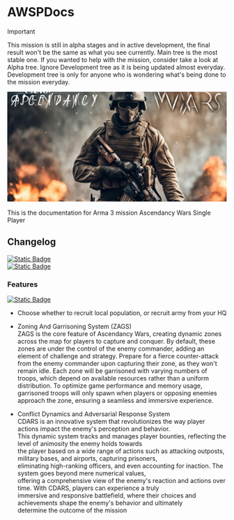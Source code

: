 # AWSPDocs
> [!IMPORTANT]
> This mission is still in alpha stages and in active development, the final result won't be the same as what you see currently. Main tree is the most stable one. If you wanted to help with the mission, consider take a look at Alpha tree. Ignore Development tree as it is being updated almost everyday. Development tree is only for anyone who is wondering what's being done to the mission everyday.

![Ascendancy Wars Cover Photo](awspCover.png)

This is the documentation for Arma 3 mission Ascendancy Wars Single Player

## Changelog
[![Static Badge](https://img.shields.io/badge/Main-1.5.1-teal?style=plastic&logo=github&labelColor=black)](MainChangelog.md)  
[![Static Badge](https://img.shields.io/badge/Alpha-1.7.5a-teal?style=plastic&logo=github&labelColor=black)](AlphaChangelog.md)  

### Features
[![Static Badge](https://img.shields.io/badge/Roadmap-teal?style=plastic)](ROADMAP.md)

* Choose whether to recruit local population, or recruit army from your HQ

* Zoning And Garrisoning System (ZAGS)  
  ZAGS is the core feature of Ascendancy Wars, creating dynamic zones across the map for players to capture and conquer.
  By default, these zones are under the control of the enemy commander, adding an element of challenge and strategy. 
  Prepare for a fierce counter-attack from the enemy commander upon capturing their zone, as they won't remain idle. 
  Each zone will be garrisoned with varying numbers of troops, which depend on available resources rather than a uniform distribution. 
  To optimize game performance and memory usage, garrisoned troops will only spawn when players or opposing enemies approach the zone, ensuring a seamless and immersive experience.
  
* Conflict Dynamics and Adversarial Response System  
  CDARS is an innovative system that revolutionizes the way player actions impact the enemy's perception and behavior.  
  This dynamic system tracks and manages player bounties, reflecting the level of animosity the enemy holds towards  
  the player based on a wide range of actions such as attacking outposts, military bases, and airports, capturing prisoners,  
  eliminating high-ranking officers, and even accounting for inaction. The system goes beyond mere numerical values,  
  offering a comprehensive view of the enemy's reaction and actions over time. With CDARS, players can experience a truly  
  immersive and responsive battlefield, where their choices and achievements shape the enemy's behavior and ultimately  
  determine the outcome of the mission

